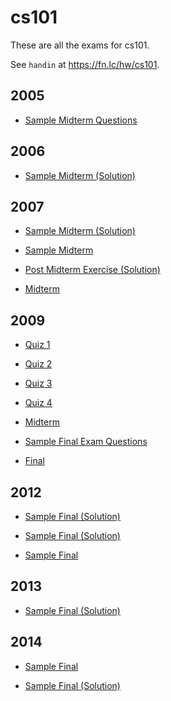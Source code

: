 # cs101

These are all the exams for cs101.

See `handin` at https://fn.lc/hw/cs101.



## 2005


* [Sample Midterm Questions](/static/exams/cs101/2005/mt-sample.pdf)



## 2006


* [Sample Midterm (Solution)](/static/exams/cs101/2006/cpsc-101-2006W2-midterm-sample-soln.pdf)



## 2007


* [Sample Midterm (Solution)](/static/exams/cs101/2007/sample_midterm_answers.pdf)

* [Sample Midterm](/static/exams/cs101/2007/sample_midterm.pdf)

* [Post Midterm Exercise (Solution)](/static/exams/cs101/2007/post-midterm-exercise-algorithms-sample-soln.pdf)

* [Midterm](/static/exams/cs101/2007/midterm_ver1_final.pdf)



## 2009


* [Quiz 1](/static/exams/cs101/2009/cs101-2009-t1-quiz1.pdf)

* [Quiz 2](/static/exams/cs101/2009/cs101-2009-t1-quiz2.pdf)

* [Quiz 3](/static/exams/cs101/2009/cs101-2009-t1-quiz3.pdf)

* [Quiz 4](/static/exams/cs101/2009/cs101-2009-t1-quiz4.pdf)

* [Midterm](/static/exams/cs101/2009/cs101-2009-t1-midterm.pdf)

* [Sample Final Exam Questions](/static/exams/cs101/2009/second-sample-final.pdf)

* [Final](/static/exams/cs101/2009/cs101-2009-t1-final.pdf)



## 2012


* [Sample Final (Solution)](/static/exams/cs101/2012/sample-final.pdf)

* [Sample Final (Solution)](/static/exams/cs101/2012/sample-final-sol.pdf)

* [Sample Final](/static/exams/cs101/2012/sample-final-1.pdf)



## 2013


* [Sample Final (Solution)](/static/exams/cs101/2013/sample-final-sol.pdf)



## 2014


* [Sample Final](/static/exams/cs101/2014/sample-final2.pdf)

* [Sample Final (Solution)](/static/exams/cs101/2014/sample-final2-answers.pdf)


